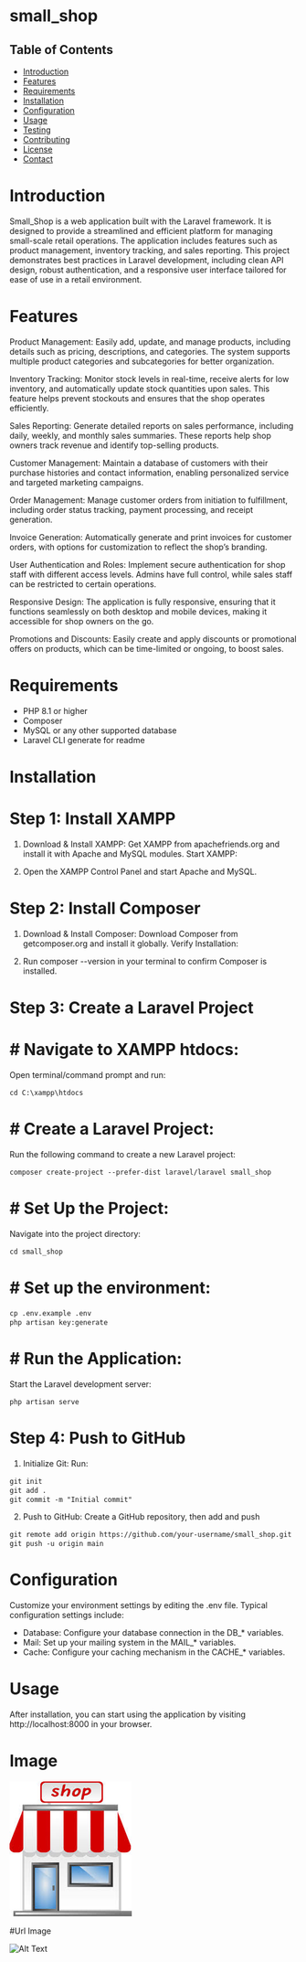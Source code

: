 # small_shop
 
 ## Table of Contents

- [Introduction](#introduction)
- [Features](#features)
- [Requirements](#requirements)
- [Installation](#installation)
- [Configuration](#configuration)
- [Usage](#usage)
- [Testing](#testing)
- [Contributing](#contributing)
- [License](#license)
- [Contact](#contact)

# Introduction
Small_Shop is a web application built with the Laravel framework. It is designed to provide a streamlined and efficient platform for managing small-scale retail operations. The application includes features such as product management, inventory tracking, and sales reporting. This project demonstrates best practices in Laravel development, including clean API design, robust authentication, and a responsive user interface tailored for ease of use in a retail environment.

# Features
Product Management: Easily add, update, and manage products, including details such as pricing, descriptions, and categories. The system supports multiple product categories and subcategories for better organization.

Inventory Tracking: Monitor stock levels in real-time, receive alerts for low inventory, and automatically update stock quantities upon sales. This feature helps prevent stockouts and ensures that the shop operates efficiently.

Sales Reporting: Generate detailed reports on sales performance, including daily, weekly, and monthly sales summaries. These reports help shop owners track revenue and identify top-selling products.

Customer Management: Maintain a database of customers with their purchase histories and contact information, enabling personalized service and targeted marketing campaigns.

Order Management: Manage customer orders from initiation to fulfillment, including order status tracking, payment processing, and receipt generation.

Invoice Generation: Automatically generate and print invoices for customer orders, with options for customization to reflect the shop’s branding.

User Authentication and Roles: Implement secure authentication for shop staff with different access levels. Admins have full control, while sales staff can be restricted to certain operations.

Responsive Design: The application is fully responsive, ensuring that it functions seamlessly on both desktop and mobile devices, making it accessible for shop owners on the go.

Promotions and Discounts: Easily create and apply discounts or promotional offers on products, which can be time-limited or ongoing, to boost sales.

# Requirements
- PHP 8.1 or higher
- Composer
- MySQL or any other supported database
- Laravel CLI generate for readme 

# Installation
   # Step 1: Install XAMPP
 1.  Download & Install XAMPP:
   Get XAMPP from apachefriends.org and install it with Apache and MySQL modules.
Start XAMPP:

2. Open the XAMPP Control Panel and start Apache and MySQL.
   
 # Step 2: Install Composer
1. Download & Install Composer:
Download Composer from getcomposer.org and install it globally.
Verify Installation:

2. Run composer --version in your terminal to confirm Composer is installed.

# Step 3: Create a Laravel Project
 # # Navigate to XAMPP htdocs:
  
  Open terminal/command prompt and run:

  ```
  cd C:\xampp\htdocs
  ```
# # Create a Laravel Project:
Run the following command to create a new Laravel project:

```
composer create-project --prefer-dist laravel/laravel small_shop
```
# # Set Up the Project:
Navigate into the project directory:

```
cd small_shop
```

# # Set up the environment:
```
cp .env.example .env
php artisan key:generate
```
# # Run the Application:
Start the Laravel development server:

```
php artisan serve
```

# Step 4: Push to GitHub
1. Initialize Git:
Run:

```
git init
git add .
git commit -m "Initial commit"
```
2. Push to GitHub:
 Create a GitHub repository, then add and push
```
git remote add origin https://github.com/your-username/small_shop.git
git push -u origin main
```

# Configuration
Customize your environment settings by editing the .env file. Typical configuration settings include:

- Database: Configure your database connection in the DB_* variables.
- Mail: Set up your mailing system in the MAIL_* variables.
- Cache: Configure your caching mechanism in the CACHE_* variables.

# Usage
After installation, you can start using the application by visiting http://localhost:8000 in your browser.

# Image
![Alt Text](images/shop.jpeg)

#Url Image


![Alt Text](https://plus.unsplash.com/premium_photo-1672883551967-ab11316526b4?w=500&auto=format&fit=crop&q=60&ixlib=rb-4.0.3&ixid=M3wxMjA3fDB8MHxzZWFyY2h8MXx8c2hvcHBpbmd8ZW58MHx8MHx8fDA%3D/)







 